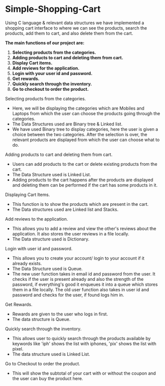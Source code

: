 # Simple-Shopping-Cart
Using C language &amp; relevant data structures we have implemented a shopping cart interface to where we can see the products, search the products, add them to cart, and also delete them from the cart. 

**The main functions of our project are:**

1. **Selecting products from the categories.**
2. **Adding products to cart and deleting them from cart.**
3. **Display Cart items.**
4. **Add reviews for the application.**
5. **Login with your user id and password.**
6. **Get rewards.**
7. **Quickly search through the inventory.**
8. **Go to checkout to order the product.**


Selecting products from the categories.

- Here, we will be displaying the categories which are Mobiles and Laptops from which the user can choose the products going through the categories.
- The Data Structures used are Binary tree &amp; Linked list.
- We have used Binary tree to display categories, here the user is given a choice between the two categories. After the selection is over, the relevant products are displayed from which the user can choose what to do.

Adding products to cart and deleting them from cart.

- Users can add products to the cart or delete existing products from the cart.
- The Data Structure used is Linked List.
- Adding products to the cart happens after the products are displayed and deleting them can be performed if the cart has some products in it.

Displaying Cart Items.
  - This function is to show the products which are present in the cart.
  - The Data structures used are Linked list and Stacks.

Add reviews to the application.
  - This allows you to add a review and view the other&#39;s reviews about the application. It also stores the user reviews in a file locally.
  - The Data structure used is Dictionary.

Login with user id and password.
  - This allows you to create your account/ login to your account if it already exists.
  - The Data Structure used is Queue.
  - The new user function takes in email id and password from the user. It checks if the user is present already and also the strength of the password, if everything&#39;s good it enqueues it into a queue which stores them in a file locally. The old user function also takes in user id and password and checks for the user, if found logs him in.

Get Rewards.
  - Rewards are given to the user who logs in first.
  - The data structure is Queue.

Quickly search through the inventory.
  - This allows user to quickly search through the products available by keywords like &#39;iph&#39; shows the list with iphones, &#39;pix&#39; shows the list with pixel.
  - The data structure used is Linked List.

Go to Checkout to order the product.
  - This will show the subtotal of your cart with or without the coupon and the user can buy the product here.
